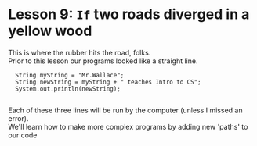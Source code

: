 # Lesson 9: `If` two roads diverged in a yellow wood
This is where the rubber hits the road, folks.\
Prior to this lesson our programs looked like a straight line.
```
  String myString = "Mr.Wallace";
  String newString = myString + " teaches Intro to CS";
  System.out.println(newString);
  
```
Each of these three lines will be run by the computer (unless I missed an error).\
We'll learn how to make more complex programs by adding new 'paths' to our code
